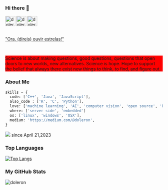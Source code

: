 ### Hi there 👋

<!--
**doleron/doleron** is a ✨ _special_ ✨ repository because its `README.md` (this file) appears on your GitHub profile.

Here are some ideas to get you started:

- 🔭 I’m currently working on ...
- 🌱 I’m currently learning ...
- 👯 I’m looking to collaborate on ...
- 🤔 I’m looking for help with ...
- 💬 Ask me about ...
- 📫 How to reach me: ...
- 😄 Pronouns: ...
- ⚡ Fun fact: ...
-->


<a href="https://www.linkedin.com/in/doleron/">
  <img align="left" alt="doleron's Linkedin" width="32px" src="https://www.svgrepo.com/download/81143/linkedin.svg" />
</a>

<a href="https://www.kaggle.com/doleron">
  <img align="left" alt="doleron's kaggle" height="32px" src="https://www.kaggle.com/static/images/site-logo.svg" />
</a>

<a href="https://medium.com/@doleron">
  <img align="left" alt="doleron's medium" height="32px" src="https://miro.medium.com/v2/resize:fit:256/format:webp/1*Ra88BZ-CSTovFS2ZSURBgg.png" />
</a>
<br />
<br />
<br />
<p><a href="https://www.academia.org.br/academicos/olavo-bilac/textos-escolhidos">"Ora, (direis) ouvir estrelas!"</a></p>
<br />
<p style="background-color: red">
Science is about making questions, good questions, questions that open doors to new worlds, new alternatives. Science is hope. Hope to support the belief that always there exist new things to think, to find, and figure out.
</p>


### About Me

```python
skills = {
  code: ['C++', 'Java', 'JavaScript'],
  also_code : ['R', 'C', 'Python'],
  love: ['machine learning', 'AI', 'computer vision', 'open source', 'Raspberry Pi', 'Arduino'],
  where: ['server side', 'embedded']
  os: ['linux', 'windows', 'OSX'],
  medium: 'https://medium.com/@doleron',
}
```
![](https://komarev.com/ghpvc/?username=doleron) since April 21,2023

### Top Languages
[![Top Langs](https://github-readme-stats.vercel.app/api/top-langs/?username=doleron&layout=compact&theme=rose_pine&hide=jupyter%20notebook,javascript,html)](https://github.com/anuraghazra/github-readme-stats)

### My GitHub Stats

<p align="left"> <img src="https://github-readme-stats.vercel.app/api?username=doleron&show_icons=true&theme=gotham", alt="doleron"></p>
